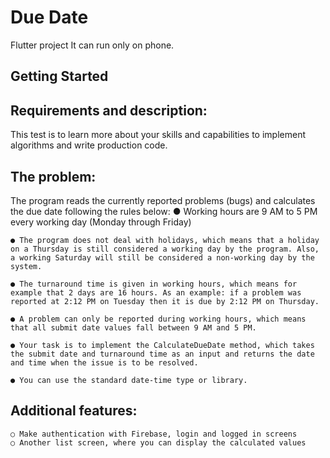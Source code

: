 # Due Date

Flutter project
It can run only on phone.

## Getting Started

## Requirements and description:

This test is to learn more about your skills and capabilities to implement algorithms and write production code. 

## The problem: 
The program reads the currently reported problems (bugs) and calculates the due date following the rules below: 
    ● Working hours are 9 AM to 5 PM every working day (Monday through Friday) 
    
    ● The program does not deal with holidays, which means that a holiday on a Thursday is still considered a working day by the program. Also, a working Saturday will still be considered a non-working day by the system. 
    
    ● The turnaround time is given in working hours, which means for example that 2 days are 16 hours. As an example: if a problem was reported at 2:12 PM on Tuesday then it is due by 2:12 PM on Thursday. 
    
    ● A problem can only be reported during working hours, which means that all submit date values fall between 9 AM and 5 PM. 
    
    ● Your task is to implement the CalculateDueDate method, which takes the submit date and turnaround time as an input and returns the date and time when the issue is to be resolved. 
    
    ● You can use the standard date-time type or library. 
    
## Additional features:
    ○ Make authentication with Firebase, login and logged in screens
    ○ Another list screen, where you can display the calculated values
